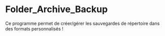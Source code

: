 # Folder_Archive_Backup
Ce programme permet de créer/gérer les sauvegardes de répertoire dans des formats personnalisés !
